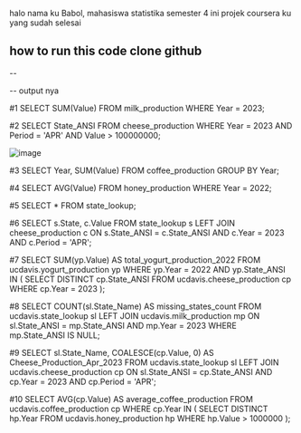 halo nama ku Babol, mahasiswa statistika semester 4 
ini projek coursera ku yang sudah selesai

how to run this code
clone github
--
--

--
output nya 

#1
SELECT SUM(Value) FROM milk_production WHERE Year = 2023;

#2
SELECT State_ANSI FROM cheese_production WHERE Year = 2023 AND Period = 'APR' AND Value > 100000000;



![image](https://github.com/user-attachments/assets/3d8c30ed-1c31-42ae-921d-e17106e6f147)


#3
SELECT Year, SUM(Value) FROM coffee_production GROUP BY Year;

#4
SELECT AVG(Value) FROM honey_production WHERE Year = 2022;

#5
SELECT * FROM state_lookup;

#6
SELECT s.State, c.Value
FROM state_lookup s
LEFT JOIN cheese_production c ON s.State_ANSI = c.State_ANSI AND c.Year = 2023 AND c.Period = 'APR';

#7
SELECT SUM(yp.Value) AS total_yogurt_production_2022
FROM ucdavis.yogurt_production yp
WHERE yp.Year = 2022
AND yp.State_ANSI IN (
    SELECT DISTINCT cp.State_ANSI
    FROM ucdavis.cheese_production cp
    WHERE cp.Year = 2023
);

#8
SELECT COUNT(sl.State_Name) AS missing_states_count
FROM ucdavis.state_lookup sl
LEFT JOIN ucdavis.milk_production mp ON sl.State_ANSI = mp.State_ANSI AND mp.Year = 2023
WHERE mp.State_ANSI IS NULL;

#9
SELECT sl.State_Name, COALESCE(cp.Value, 0) AS Cheese_Production_Apr_2023
FROM ucdavis.state_lookup sl
LEFT JOIN ucdavis.cheese_production cp ON sl.State_ANSI = cp.State_ANSI AND cp.Year = 2023 AND cp.Period = 'APR';

#10
SELECT AVG(cp.Value) AS average_coffee_production
FROM ucdavis.coffee_production cp
WHERE cp.Year IN (
    SELECT DISTINCT hp.Year
    FROM ucdavis.honey_production hp
    WHERE hp.Value > 1000000
);
